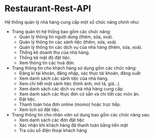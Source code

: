 # Restaurant-Rest-API

Hệ thống quản lý nhà hàng cung cấp một số chức năng chính như:
* Trang quản trị hệ thống bao gồm các chức năng:
    + Quản lý thông tin người dùng (thêm, sửa, xoá).
    + Quản lý thông tin các sảnh tiệc (thêm, sửa, xoá).
    + Quản lý thông tin các dịch vụ của nhà hàng (thêm, sửa, xoá).
    + Thống kê doanh thu của nhà hàng.
    + Thống kê mật độ đặt tiệc.
    + Xem thông tin các hoá đơn.
* Trang thông tin cho khách hàng sử dụng gồm các chức năng:
    + Đăng kí tài khoản, đăng nhập, xác thực tài khoản, đăng xuất
    + Xem danh sách các sảnh tiệc của nhà hàng.
    + Xem chi tiết một sảnh tiệc (hình ảnh, mô tả, giá…)
    + Xem danh sách các dịch vụ mà nhà hàng cung cấp.
    + Xem danh sách các thực đơn có sẵn và chi tiết các món ăn.
    + Đặt tiệc.
    + Thanh toán hóa đơn online (momo) hoặc trực tiếp.
    + Xem lịch sử đặt tiệc.
* Trang thông tin cho nhân viên sử dụng bao gồm các chức năng sau:
    + Xem danh sách các đơn đặt tiệc
    + Xác nhận khi khách hàng đã thanh toán bằng tiền mặt
    + Tra cứu số điện thoại khách hàng
